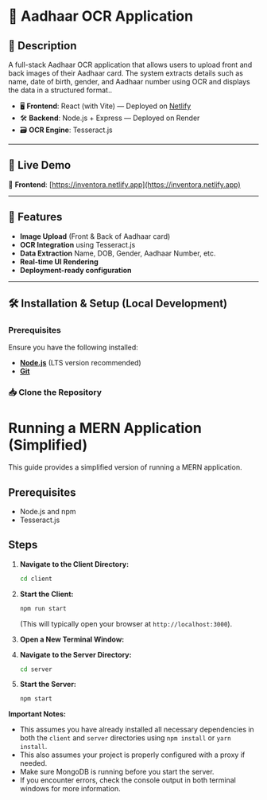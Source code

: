 # **📄 Aadhaar OCR Application**

## 📌 **Description**
A full-stack Aadhaar OCR application that allows users to upload front and back images of their Aadhaar card. 
The system extracts details such as name, date of birth, gender, and Aadhaar number using OCR  and displays the data in a structured format..

- 🖥️ **Frontend**: React (with Vite) — Deployed on [Netlify](https://inventora.netlify.app/)  
- 🛠️ **Backend**: Node.js + Express — Deployed on Render  
- 🗃️ **OCR Engine**: Tesseract.js  

---

## 🚀 Live Demo

🔗 **Frontend**: [https://inventora.netlify.app](https://inventora.netlify.app)

---


## 🚀 **Features**
-  **Image Upload** (Front & Back of Aadhaar card)
-  **OCR Integration** using Tesseract.js
-  **Data Extraction** Name, DOB, Gender, Aadhaar Number, etc.
-  **Real-time UI Rendering**
-  **Deployment-ready configuration**

---

## 🛠 **Installation & Setup (Local Development)**

### **Prerequisites**
Ensure you have the following installed:
- [**Node.js**](https://nodejs.org/) (LTS version recommended)
- [**Git**](https://git-scm.com/)

### 📥 **Clone the Repository**
# Running a MERN Application (Simplified)

This guide provides a simplified version of running a MERN application.

## Prerequisites

* Node.js and npm 
* Tesseract.js

## Steps

1.  **Navigate to the Client Directory:**

    ```bash
    cd client
    ```

2.  **Start the Client:**

    ```bash
    npm run start
    ```

    (This will typically open your browser at `http://localhost:3000`).

3.  **Open a New Terminal Window:**

4.  **Navigate to the Server Directory:**

    ```bash
    cd server
    ```

5.  **Start the Server:**

    ```bash
    npm start
    ```


**Important Notes:**

* This assumes you have already installed all necessary dependencies in both the `client` and `server` directories using `npm install` or `yarn install`.
* This also assumes your project is properly configured with a proxy if needed.
* Make sure MongoDB is running before you start the server.
* If you encounter errors, check the console output in both terminal windows for more information.
